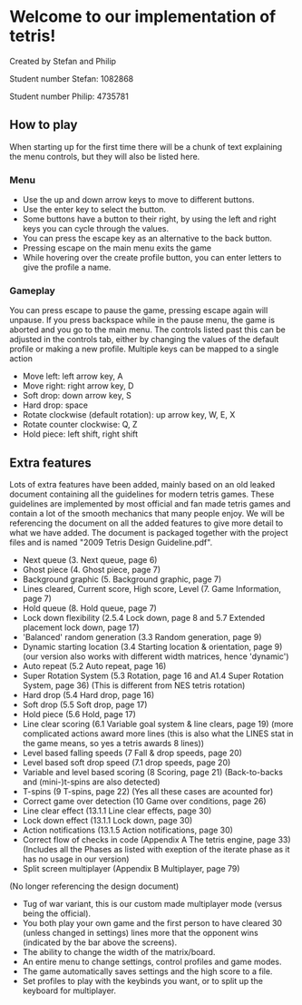 # Welcome to our implementation of tetris!

Created by Stefan and Philip

Student number Stefan: 1082868

Student number Philip: 4735781


## How to play
When starting up for the first time there will be a chunk of text explaining the menu controls, but they will also be listed here.

### Menu
- Use the up and down arrow keys to move to different buttons.
- Use the enter key to select the button.
- Some buttons have a button to their right, by using the left and right keys you can cycle through the values.
- You can press the escape key as an alternative to the back button.
- Pressing escape on the main menu exits the game
- While hovering over the create profile button, you can enter letters to give the profile a name.

### Gameplay
You can press escape to pause the game, pressing escape again will unpause.
If you press backspace while in the pause menu, the game is aborted and you go to the main menu.
The controls listed past this can be adjusted in the controls tab, either by changing the values of the default profile or making a new profile.
Multiple keys can be mapped to a single action
- Move left: left arrow key, A
- Move right: right arrow key, D
- Soft drop: down arrow key, S
- Hard drop: space
- Rotate clockwise (default rotation): up arrow key, W, E, X
- Rotate counter clockwise: Q, Z
- Hold piece: left shift, right shift

## Extra features
Lots of extra features have been added, mainly based on an old leaked document containing all the guidelines for modern tetris games.
These guidelines are implemented by most official and fan made tetris games and contain a lot of the smooth mechanics that many people enjoy.
We will be referencing the document on all the added features to give more detail to what we have added.
The document is packaged together with the project files and is named "2009 Tetris Design Guideline.pdf".

- Next queue (3. Next queue, page 6)
- Ghost piece (4. Ghost piece, page 7)
- Background graphic (5. Background graphic, page 7)
- Lines cleared, Current score, High score, Level (7. Game Information, page 7)
- Hold queue (8. Hold queue, page 7)
- Lock down flexibility (2.5.4 Lock down, page 8 and 5.7 Extended placement lock down, page 17)
- 'Balanced' random generation (3.3 Random generation, page 9)
- Dynamic starting location (3.4 Starting location & orientation, page 9) (our version also works with different width matrices, hence 'dynamic')
- Auto repeat (5.2 Auto repeat, page 16)
- Super Rotation System (5.3 Rotation, page 16 and A1.4 Super Rotation System, page 36) (This is different from NES tetris rotation)
- Hard drop (5.4 Hard drop, page 16)
- Soft drop (5.5 Soft drop, page 17)
- Hold piece (5.6 Hold, page 17)
- Line clear scoring (6.1 Variable goal system & line clears, page 19) (more complicated actions award more lines (this is also what the LINES stat in the game means, so yes a tetris awards 8 lines))
- Level based falling speeds (7 Fall & drop speeds, page 20)
- Level based soft drop speed (7.1 drop speeds, page 20)
- Variable and level based scoring (8 Scoring, page 21) (Back-to-backs and (mini-)t-spins are also detected)
- T-spins (9 T-spins, page 22) (Yes all these cases are acounted for)
- Correct game over detection (10 Game over conditions, page 26)
- Line clear effect (13.1.1 Line clear effects, page 30)
- Lock down effect (13.1.1 Lock down, page 30)
- Action notifications (13.1.5 Action notifications, page 30)
- Correct flow of checks in code (Appendix A The tetris engine, page 33) (Includes all the Phases as listed with exeption of the iterate phase as it has no usage in our version)
- Split screen multiplayer (Appendix B Multiplayer, page 79)

(No longer referencing the design document)
- Tug of war variant, this is our custom made multiplayer mode (versus being the official). 
- You both play your own game and the first person to have cleared 30 (unless changed in settings) lines more that the opponent wins (indicated by the bar above the screens).
- The ability to change the width of the matrix/board.
- An entire menu to change settings, control profiles and game modes.
- The game automatically saves settings and the high score to a file.
- Set profiles to play with the keybinds you want, or to split up the keyboard for multiplayer. 
